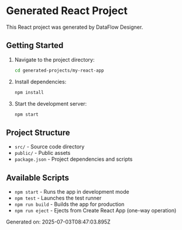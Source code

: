 # Generated React Project

This React project was generated by DataFlow Designer.

## Getting Started

1. Navigate to the project directory:
   ```bash
   cd generated-projects/my-react-app
   ```

2. Install dependencies:
   ```bash
   npm install
   ```

3. Start the development server:
   ```bash
   npm start
   ```

## Project Structure

- `src/` - Source code directory
- `public/` - Public assets
- `package.json` - Project dependencies and scripts

## Available Scripts

- `npm start` - Runs the app in development mode
- `npm test` - Launches the test runner
- `npm run build` - Builds the app for production
- `npm run eject` - Ejects from Create React App (one-way operation)

Generated on: 2025-07-03T08:47:03.895Z
